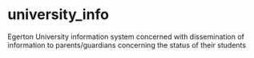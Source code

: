 # university_info
Egerton University information system concerned with dissemination of information to parents/guardians concerning the status of their students

